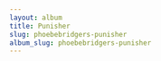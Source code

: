 ```yaml
---
layout: album
title: Punisher
slug: phoebebridgers-punisher
album_slug: phoebebridgers-punisher
---
```


